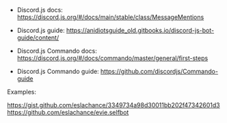 * Discord.js docs: https://discord.js.org/#/docs/main/stable/class/MessageMentions
* Discord.js guide: https://anidiotsguide_old.gitbooks.io/discord-js-bot-guide/content/

* Discord.js Commando docs: https://discord.js.org/#/docs/commando/master/general/first-steps
* Discord.js Commando guide: https://github.com/discordjs/Commando-guide

Examples:

https://gist.github.com/eslachance/3349734a98d30011bb202f47342601d3
https://github.com/eslachance/evie.selfbot
